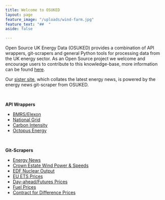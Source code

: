 ```yaml
---
title: Welcome to OSUKED
layout: page
feature_image: "/uploads/wind-farm.jpg"
feature_text: "##  "
aside: false

---
```

Open Source UK Energy Data (OSUKED) provides a combination of API wrappers, git-scrapers and general Python tools for processing data from the UK energy sector. As an Open Source project we welcome and encourage users to contribute to this knowledge-base, more information can be found [here](https://github.com/OSUKED).

Our [sister site](https://osenergynews.co.uk/), which collates the latest energy news, is powered by the energy news git-scraper from OSUKED.

<br>

**API Wrappers**

* [BMRS/Elexon](https://github.com/OSUKED/ElexonDataPortal)
* [National Grid](https://github.com/OSUKED/NGDataPortal)
* [Carbon Intensity](https://github.com/OSUKED/CIDataPortal)
* [Octopus Energy](https://github.com/OSUKED/Octopy-Energy)

<br>

**Git-Scrapers**

* [Energy News](https://github.com/OSUKED/Energy-News)
* [Crown Estate Wind Power & Speeds](https://github.com/OSUKED/Crown-Estate-Watch)
* [EDF Nuclear Output](https://github.com/OSUKED/Nuke-Watch)
* [EU ETS Prices](https://github.com/OSUKED/ETS-Watch)
* [Day-ahead/Futures Prices](https://github.com/OSUKED/Apollo-Watch)
* [Fuel Prices](https://github.com/OSUKED/Fuel-Index-Watch)
* [Contract for Difference Prices](https://github.com/OSUKED/CfD-Watch)